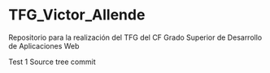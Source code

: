 # TFG_Victor_Allende
Repositorio para la realización del TFG del CF Grado Superior de Desarrollo de Aplicaciones Web

Test 1 Source tree commit